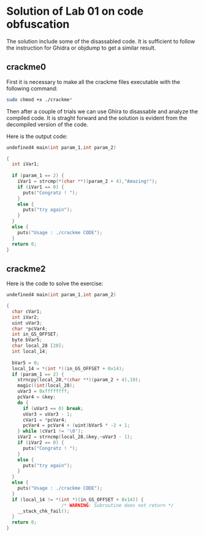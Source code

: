 # Solution of Lab 01 on code obfuscation
The solution include some of the disassabled code. It is sufficient to follow the instruction for Ghidra or objdump to get a similar result.

## crackme0

First it is necessary to make all the crackme files executable with the following command:

```bash
sudo chmod +x ./crackme*
```
Then after a couple of trials we can use Ghira to disassable and analyze the compiled code. It is straght forward and the solution is evident from the decompiled version of the code.

Here is the output code:

```c
undefined4 main(int param_1,int param_2)

{
  int iVar1;
  
  if (param_1 == 2) {
    iVar1 = strcmp(*(char **)(param_2 + 4),"Amazing!");
    if (iVar1 == 0) {
      puts("Congratz ! ");
    }
    else {
      puts("try again");
    }
  }
  else {
    puts("Usage : ./crackme CODE");
  }
  return 0;
}
```
## crackme2

Here is the code to solve the exercise:

```c
undefined4 main(int param_1,int param_2)

{
  char cVar1;
  int iVar2;
  uint uVar3;
  char *pcVar4;
  int in_GS_OFFSET;
  byte bVar5;
  char local_28 [20];
  int local_14;
  
  bVar5 = 0;
  local_14 = *(int *)(in_GS_OFFSET + 0x14);
  if (param_1 == 2) {
    strncpy(local_28,*(char **)(param_2 + 4),10);
    magic((int)local_28);
    uVar3 = 0xffffffff;
    pcVar4 = &key;
    do {
      if (uVar3 == 0) break;
      uVar3 = uVar3 - 1;
      cVar1 = *pcVar4;
      pcVar4 = pcVar4 + (uint)bVar5 * -2 + 1;
    } while (cVar1 != '\0');
    iVar2 = strncmp(local_28,&key,~uVar3 - 1);
    if (iVar2 == 0) {
      puts("Congratz ! ");
    }
    else {
      puts("try again");
    }
  }
  else {
    puts("Usage : ./crackme CODE");
  }
  if (local_14 != *(int *)(in_GS_OFFSET + 0x14)) {
                    /* WARNING: Subroutine does not return */
    __stack_chk_fail();
  }
  return 0;
}
```
